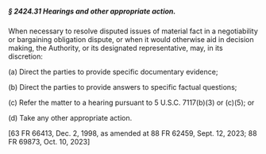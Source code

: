 ##### § 2424.31 Hearings and other appropriate action. #####

When necessary to resolve disputed issues of material fact in a negotiability or bargaining obligation dispute, or when it would otherwise aid in decision making, the Authority, or its designated representative, may, in its discretion:

(a) Direct the parties to provide specific documentary evidence;

(b) Direct the parties to provide answers to specific factual questions;

(c) Refer the matter to a hearing pursuant to 5 U.S.C. 7117(b)(3) or (c)(5); or

(d) Take any other appropriate action.

[63 FR 66413, Dec. 2, 1998, as amended at 88 FR 62459, Sept. 12, 2023; 88 FR 69873, Oct. 10, 2023]